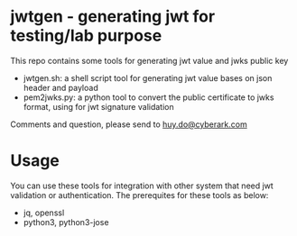 # jwtgen - generating jwt for testing/lab purpose
This repo contains some tools for generating jwt value and jwks public key 
- jwtgen.sh: a shell script tool for generating jwt value bases on json header and payload
- pem2jwks.py: a python tool to convert the public certificate to jwks format, using for jwt signature validation

Comments and question, please send to <huy.do@cyberark.com>

# Usage
You can use these tools for integration with other system that need jwt validation or authentication. The prerequites for these tools as below:
- jq, openssl
- python3, python3-jose

  

